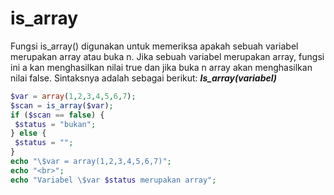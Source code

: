 # is_array
Fungsi is_array() digunakan untuk memeriksa apakah sebuah variabel merupakan
array atau buka n. Jika sebuah variabel merupakan array, fungsi ini a kan
menghasilkan nilai true dan jika buka n array akan menghasilkan nilai false.
Sintaksnya adalah sebagai berikut:
***Is_array(variabel)***

```php
$var = array(1,2,3,4,5,6,7);
$scan = is_array($var);
if ($scan == false) {
 $status = "bukan";
} else {
 $status = "";
}
echo "\$var = array(1,2,3,4,5,6,7)";
echo "<br>";
echo "Variabel \$var $status merupakan array";
```